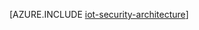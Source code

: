 <properties
 pageTitle="IoT 安全体系结构 | Azure"
 description="IoT 安全体系结构指导原则和注意事项"
 services=""
 suite="iot-hub"
 documentationCenter=""
 authors="YuriDio"
 manager="timlt"
 editor=""/>

<tags
 ms.service="iot-hub"
 ms.date="06/03/2016"
 wacn.date="07/04/2016"/>
 
[AZURE.INCLUDE [iot-security-architecture](../../includes/iot-security-architecture.md)]



<!---HONumber=Mooncake_0523_2016-->